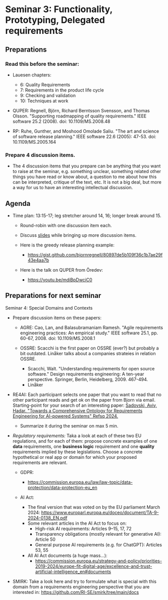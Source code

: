 # Seminar 3: Functionality, Prototyping, Delegated requirements

## Preparations

### Read this before the seminar: 

* Lauesen chapters:  
  *  6: Quality Requirements
  *  7: Requirements in the product life cycle
  *  9: Checking and validation
  * 10: Techniques at work

* QUPER: Regnell, Björn, Richard Berntsson Svensson, and Thomas Olsson. "Supporting roadmapping of quality requirements." IEEE software 25.2 (2008). doi: 10.1109/MS.2008.48

* RP: Ruhe, Gunther, and Moshood Omolade Saliu. "The art and science of software release planning." IEEE software 22.6 (2005): 47-53.  doi: 10.1109/MS.2005.164

### Prepare 4 discussion items. 

  * The 4 discussion items that you prepare can be anything that you want to raise at the seminar, e.g. something unclear, something related other things you have read or know about, a question to me about how this can be interpreted, critique of the text, etc. It is not a big deal, but more a way for us to have an interesting intellectual discussion.

## Agenda

* Time plan: 13:15-17; leg stretcher around 14, 16; longer break around 15.

  * Round-robin with one discussion item each.

  * Discuss [slides](https://github.com/lunduniversity/reqeng-phd-course/blob/main/2024/seminar3-slides.pdf) while bringing up more discussion items.

  * Here is the greedy release planning example: 
    * https://gist.github.com/bjornregnell/80897de5b109f36c1b7ae29f43e4aa7b

  * Here is the talk on QUPER from Öredev:
    * https://youtu.be/mdiBpDwciC0 

## Preparations for next seminar 

Seminar 4: Special Domains and Contexts

* Prepare discussion items on these papers:
  * AGRE: Cao, Lan, and Balasubramaniam Ramesh. "Agile requirements engineering practices: An empirical study." IEEE software 25.1, pp. 60-67, 2008. doi: 10.1109/MS.2008.1

  * OSSRE: Scacchi is the first paper on OSSRE (ever?) but probably a bit outdated. Linåker talks about a companies strateies in relation OSSRE.
    * Scacchi, Walt. "Understanding requirements for open source software." Design requirements engineering: A ten-year perspective. Springer, Berlin, Heidelberg, 2009. 467-494. 
    * Linåker

* RE4AI: Each participant selects one paper that you want to read that no other participant reads and get ok on the paper from Bjorn via email. Starting-point for your search of an interesting paper:
[Sadovski, Aviv, Hadar. "Towards a Comprehensive Ontology for Requirements Engineering for AI-powered Systems" Refsq 2024.](https://coursegit.cs.lth.se/bjorn.regnell/reqeng-phd-course-project/-/tree/main/papers?ref_type=heads)
  * Summarize it during the seminar on max 5 min.

* *Regulatory requirements:* Taka a look at each of these two EU regulations, and for each of them: propose concrete examples of one **data** requirements, one **business logic** requirement and one **quality** requirements implied by these legislations. Choose a concrete hypothetical or real app or domain for which your proposed requirements are relevant.

  * GDPR: 
    * https://commission.europa.eu/law/law-topic/data-protection/data-protection-eu_en 

  * AI Act: 
    * The final version that was voted on by the EU parliament March 2024:
https://www.europarl.europa.eu/doceo/document/TA-9-2024-0138_EN.pdf
    * Some relevant articles in the AI Act to focus on: 
      * High-risk AI requirements: Articles 9–15, 17, 72
      * Transparency obligations (mostly relevant for generative AI): Article 50
      * General purpose AI requirements (e.g. for ChatGPT): Articles 53, 55
    * All AI Act documents (a huge mass...): 
      * https://commission.europa.eu/strategy-and-policy/priorities-2019-2024/europe-fit-digital-age/excellence-and-trust-artificial-intelligence_en#documents


* SMIRK: Take a look here and try to formulate what is special with this domain from a requirements engineering perspective that you are interested in: https://github.com/RI-SE/smirk/tree/main/docs

